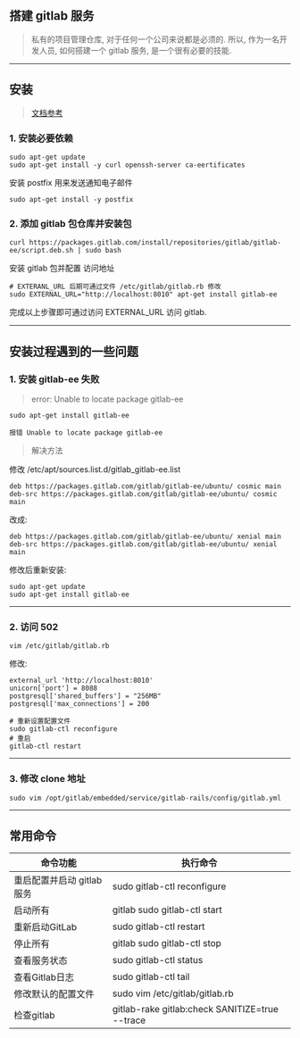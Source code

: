 
## 搭建 gitlab 服务

> 私有的项目管理仓库, 对于任何一个公司来说都是必须的. 所以, 作为一名开发人员, 如何搭建一个 gitlab 服务, 是一个很有必要的技能.

<!--more-->

---

## 安装

> [文档参考](https://about.gitlab.com/install/#ubuntu)

### 1. 安装必要依赖

```
sudo apt-get update
sudo apt-get install -y curl openssh-server ca-eertificates
```

安装 postfix 用来发送通知电子邮件

```
sudo apt-get install -y postfix
```

### 2. 添加 gitlab 包仓库并安装包

```
curl https://packages.gitlab.com/install/repositories/gitlab/gitlab-ee/script.deb.sh | sudo bash
```

安装 gitlab 包并配置 访问地址

```
# EXTERANL_URL 后期可通过文件 /etc/gitlab/gitlab.rb 修改
sudo EXTERNAL_URL="http://localhost:8010" apt-get install gitlab-ee
```

完成以上步骤即可通过访问 EXTERNAL_URL 访问 gitlab.

---

## 安装过程遇到的一些问题

### 1. 安装 gitlab-ee 失败

> error: Unable to locate package gitlab-ee

```
sudo apt-get install gitlab-ee

报错 Unable to locate package gitlab-ee
```

> 解决方法

修改 /etc/apt/sources.list.d/gitlab_gitlab-ee.list

```
deb https://packages.gitlab.com/gitlab/gitlab-ee/ubuntu/ cosmic main
deb-src https://packages.gitlab.com/gitlab/gitlab-ee/ubuntu/ cosmic main
```

改成:

```
deb https://packages.gitlab.com/gitlab/gitlab-ee/ubuntu/ xenial main
deb-src https://packages.gitlab.com/gitlab/gitlab-ee/ubuntu/ xenial main

```

修改后重新安装:

```
sudo apt-get update
sudo apt-get install gitlab-ee
```

---

### 2. 访问 502

```
vim /etc/gitlab/gitlab.rb
```

修改:

```
external_url 'http://localhost:8010'
unicorn['port'] = 8088
postgresql['shared_buffers'] = "256MB"
postgresql['max_connections'] = 200
```

```
# 重新设置配置文件
sudo gitlab-ctl reconfigure
# 重启
gitlab-ctl restart 
```

---

### 3. 修改 clone 地址

```
sudo vim /opt/gitlab/embedded/service/gitlab-rails/config/gitlab.yml
```

---

## 常用命令

| 命令功能 | 执行命令 |
|-|-|
| 重启配置并启动 gitlab 服务 | sudo gitlab-ctl reconfigure |
| 启动所有 | gitlab	sudo gitlab-ctl start |
| 重新启动GitLab | sudo gitlab-ctl restart |
| 停止所有 | gitlab sudo gitlab-ctl stop |
| 查看服务状态 | sudo gitlab-ctl status |
| 查看Gitlab日志 | sudo gitlab-ctl tail |
| 修改默认的配置文件 | sudo vim /etc/gitlab/gitlab.rb |
| 检查gitlab | gitlab-rake gitlab:check SANITIZE=true --trace |